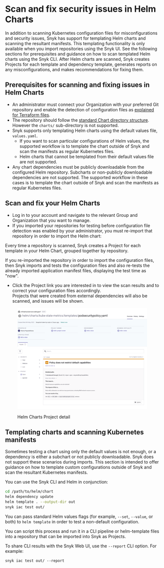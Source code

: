 # Scan and fix security issues in Helm Charts

In addition to scanning Kubernetes configuration files for misconfigurations and security issues, Snyk has support for templating Helm charts and scanning the resultant manifests. This templating functionality is only available when you import repositories using the Snyk UI. See the following sections for prerequisites and guidance on how to scan templated Helm charts using the Snyk CLI. After Helm charts are scanned, Snyk creates Projects for each template and dependency template, generates reports on any misconfigurations, and makes recommendations for fixing them.

## Prerequisites for scanning and fixing issues in Helm Charts

* An administrator must connect your Organization with your preferred Git repository and enable the detection of configuration files as [explained for Terraform files](../scan-terraform-files/configure-your-integration-to-find-security-issues-in-your-terraform-files-current-iac.md#configure-snyk-to-scan-your-terraform-configuration-files).
* The repository should follow the [standard Chart directory structure](https://helm.sh/docs/topics/charts/#the-chart-file-structure). However the `charts/` sub-directory is not supported.
* Snyk supports only templating Helm charts using the default values file, `values.yaml`.
  * If you want to scan particular configurations of Helm values, the supported workflow is to template the chart outside of Snyk and scan the manifests as regular Kubernetes files.
  * Helm charts that cannot be templated from their default values file are not supported.
* Any chart dependencies must be publicly downloadable from the configured Helm repository. Subcharts or non-publicly downloadable dependencies are not supported. The supported workflow in these cases is to template the chart outside of Snyk and scan the manifests as regular Kubernetes files.

## Scan and fix your Helm Charts

* Log in to your account and navigate to the relevant Group and Organization that you want to manage.
* If you imported your repositories for testing before configuration file detection was enabled by your administrator, you must re-import that repository in order to import the Helm chart:

Every time a repository is scanned, Snyk creates a Project for each template in your Helm Chart, grouped together by repository.

If you re-imported the repository in order to import the configuration files, then Snyk imports and tests the configuration files and also re-tests the already imported application manifest files, displaying the test time as "now".

* Click the Project link you are interested in to view the scan results and to correct your configuration files accordingly.\
  Projects that were created from external dependencies will also be scanned, and issues will be shown.

<figure><img src="../../../../.gitbook/assets/image (208) (1) (2) (2) (2).png" alt="Helm Charts Project detail"><figcaption><p>Helm Charts Project detail</p></figcaption></figure>

## Templating charts and scanning Kubernetes manifests

Sometimes testing a chart using only the default values is not enough, or a dependency is either a subchart or not publicly downloadable. Snyk does not support these scenarios during imports. This section is intended to offer guidance on how to template custom configurations outside of Snyk and scan the resultant Kubernetes manifests.

You can use the Snyk CLI and Helm in conjunction:

```bash
cd /path/to/helm/chart
helm dependency update
helm template . --output-dir out
snyk iac test out/
```

You can pass standard Helm values flags (for example, `--set`, `--value`, or both) to `helm template` in order to test a non-default configuration.

You can script this process and run it in a CLI pipeline or helm-template files into a repository that can be imported into Snyk as Projects.

To share CLI results with the Snyk Web UI, use the `--report` CLI option. For example:

```
snyk iac test out/ --report
```
